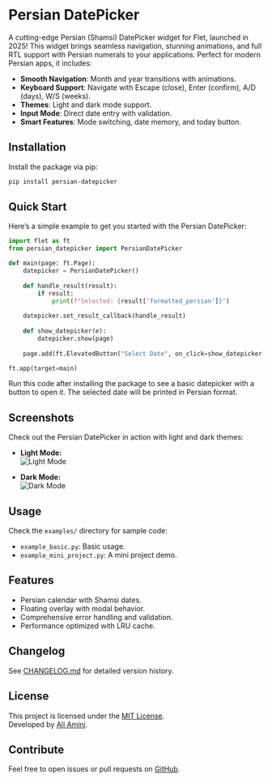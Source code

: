 # Persian DatePicker

A cutting-edge Persian (Shamsi) DatePicker widget for Flet, launched in 2025! This widget brings seamless navigation, stunning animations, and full RTL support with Persian numerals to your applications. Perfect for modern Persian apps, it includes:

- **Smooth Navigation**: Month and year transitions with animations.
- **Keyboard Support**: Navigate with Escape (close), Enter (confirm), A/D (days), W/S (weeks).
- **Themes**: Light and dark mode support.
- **Input Mode**: Direct date entry with validation.
- **Smart Features**: Mode switching, date memory, and today button.

## Installation
Install the package via pip:
```bash
pip install persian-datepicker
```

## Quick Start
Here’s a simple example to get you started with the Persian DatePicker:

```python
import flet as ft
from persian_datepicker import PersianDatePicker

def main(page: ft.Page):
    datepicker = PersianDatePicker()
    
    def handle_result(result):
        if result:
            print(f"Selected: {result['formatted_persian']}")
    
    datepicker.set_result_callback(handle_result)
    
    def show_datepicker(e):
        datepicker.show(page)
    
    page.add(ft.ElevatedButton("Select Date", on_click=show_datepicker))

ft.app(target=main)
```
Run this code after installing the package to see a basic datepicker with a button to open it. The selected date will be printed in Persian format.

## Screenshots
Check out the Persian DatePicker in action with light and dark themes:

- **Light Mode:**  
  ![Light Mode](screenshots/light_mode_landscape.png)

- **Dark Mode:**  
  ![Dark Mode](screenshots/dark_mode_landscape.png)

## Usage
Check the `examples/` directory for sample code:
- `example_basic.py`: Basic usage.
- `example_mini_project.py`: A mini project demo.

## Features
- Persian calendar with Shamsi dates.
- Floating overlay with modal behavior.
- Comprehensive error handling and validation.
- Performance optimized with LRU cache.

## Changelog
See [CHANGELOG.md](CHANGELOG.md) for detailed version history.

## License
This project is licensed under the [MIT License](LICENSE).  
Developed by [Ali Amini](mailto:aliamini9728@gmail.com).

## Contribute
Feel free to open issues or pull requests on [GitHub](https://github.com/AliAmini2009/persian-datepicker).
